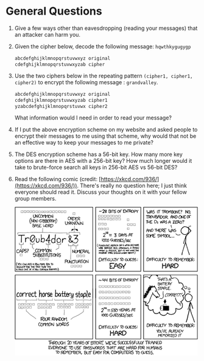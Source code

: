 # General Questions

1. Give a few ways other than eavesdropping (reading your messages) that an
   attacker can harm you.

2. Given the cipher below,
   decode the following message: `hqwthkygugygp`
   ```
   abcdefghijklmnopqrstuvwxyz original
   cdefghijklmnopqrstuvwxyzab cipher
   ```

3. Use the two ciphers below in the repeating pattern
   `(cipher1, cipher1, cipher2)`
   to encrypt the following message : `grandvalley`.

   ```
   abcdefghijklmnopqrstuvwxyz original
   cdefghijklmnopqrstuvwxyzab cipher1
   yzabcdefghijklmnopqrstuvwx cipher2
   ```

   What information would I need in order to read your message?

4. If I put the above encryption scheme on my website and asked people to
   encrypt their messages to me using that scheme,
   why would that not be an effective way to keep your messages to me private?

5. The DES encryption scheme has a 56-bit key.
   How many more key options are there in AES with a 256-bit key?
   How much longer would it take to brute-force search all keys in 256-bit AES
   vs 56-bit DES?

6. Read the following comic
   (credit: [https://xkcd.com/936/](https://xkcd.com/936/)).
   There's really no question here; I just think everyone should read it.
   Discuss your thoughts on it with your fellow group members.

   ![xkcd passphrase](images/xkcd-password-strength.png)
